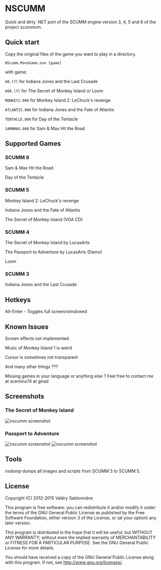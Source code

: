 NSCUMM
======

Quick and dirty .NET port of the SCUMM engine version 3, 4, 5 and 6 of the project scummvm.

Quick start
-----------

Copy the original files of the game you want to play in a directory.

`NScumm.MonoGame.exe [game]`

with game:

`00.lfl` for Indiana Jones and the Last Crusade

`000.lfl` for The Secret of Monkey Island or Loom

`MONKEY2.000` for Monkey Island 2: LeChuck's revenge

`ATLANTIS.000` for Indiana Jones and the Fate of Atlantis

`TENTACLE.000` for Day of the Tentacle

`SAMNMAX.000` for Sam & Max Hit the Road

Supported Games
---------------

### SCUMM 6

Sam & Max Hit the Road

Day of the Tentacle

### SCUMM 5

Monkey Island 2: LeChuck's revenge

Indiana Jones and the Fate of Atlantis

The Secret of Monkey Island (VGA CD) 

### SCUMM 4

The Secret of Monkey Island by LucasArts

The Passport to Adventure by LucasArts (Demo)

Loom

### SCUMM 3

Indiana Jones and the Last Crusade

Hotkeys
-------

Alt-Enter              - Toggles full screen/windowed

Known Issues
-------------------------

Screen effects not implemented

Music of Monkey Island 1 is weird

Cursor is sometimes not transparent

And many other things ???

Missing games in your language or anything else ? Feel free to contact me at scemino74 at gmail

Screenshots
-----------

### The Secret of Monkey Island

![nscumm screenshot](https://raw.github.com/scemino/nscumm/master/Doc/Images/MonkeyIsland.png "The Secret of Monkey Island")

### Passport to Adventure

![nscumm screenshot](https://raw.github.com/scemino/nscumm/master/Doc/Images/Indy3.png "Indiana Jones 3")
![nscumm screenshot](https://raw.github.com/scemino/nscumm/master/Doc/Images/Loom.png "Loom")

Tools
-----

*nsdump* dumps all images and scripts from SCUMM 3 to SCUMM 5.

License
-------

Copyright (C) 2012-2015  Valéry Sablonnière

This program is free software: you can redistribute it and/or modify
it under the terms of the GNU General Public License as published by
the Free Software Foundation, either version 3 of the License, or
(at your option) any later version.

This program is distributed in the hope that it will be useful,
but WITHOUT ANY WARRANTY; without even the implied warranty of
MERCHANTABILITY or FITNESS FOR A PARTICULAR PURPOSE.  See the
GNU General Public License for more details.

You should have received a copy of the GNU General Public License
along with this program.  If not, see <http://www.gnu.org/licenses/>.
